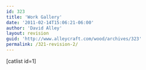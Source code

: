 ```yaml
---
id: 323
title: 'Work Gallery'
date: '2011-02-14T15:06:21-06:00'
author: 'David Alley'
layout: revision
guid: 'http://www.alleycraft.com/wood/archives/323'
permalink: /321-revision-2/
---
```


\[catlist id=1\]